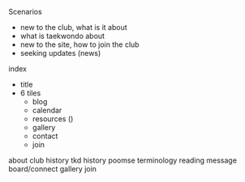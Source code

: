 Scenarios
  - new to the club, what is it about
  - what is taekwondo about
  - new to the site, how to join the club
  - seeking updates (news)

index
  - title
  - 6 tiles
    - blog
    - calendar
    - resources ()
    - gallery
    - contact
    - join

about
  club history
  tkd history
  poomse
  terminology
  reading
message board/connect
gallery
join
